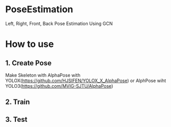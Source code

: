 # PoseEstimation
Left, Right, Front, Back Pose Estimation Using GCN

# How to use
## 1. Create Pose
Make Skeleton with AlphaPose with YOLOX(https://github.com/HJSIFEN/YOLOX_X_AlphaPose) or AlphPose wiht YOLO3(https://github.com/MVIG-SJTU/AlphaPose)

## 2. Train

## 3. Test
